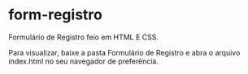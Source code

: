 # form-registro
Formulário de Registro feio em HTML E CSS.

Para visualizar, baixe a pasta Formulário de Registro e abra o arquivo index.html no seu navegador de preferência.
